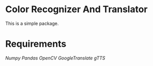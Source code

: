 # Color Recognizer And Translator

This is a simple package.

# Requirements 

*Numpy*
*Pandas*
*OpenCV*
*GoogleTranslate*
*gTTS*
